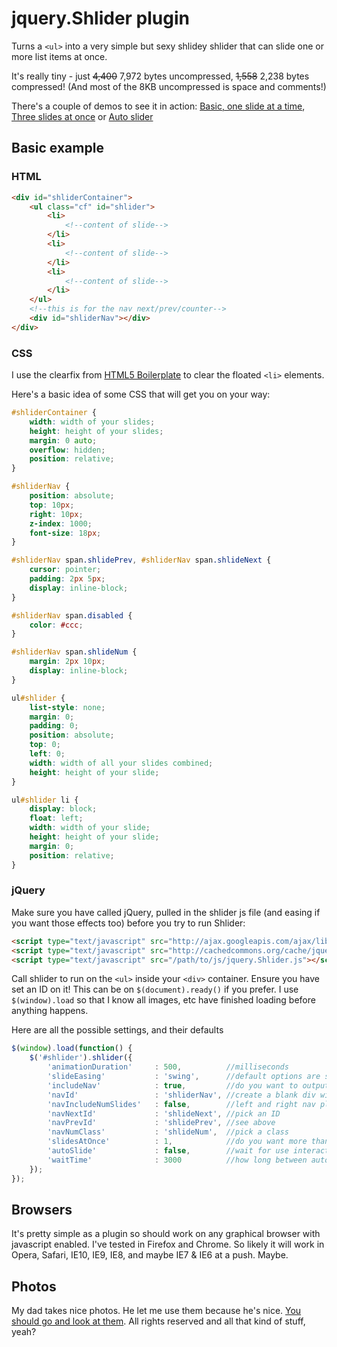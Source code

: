 # jquery.Shlider plugin

Turns a ```<ul>``` into a very simple but sexy shlidey shlider that can slide one or more list items at once.

It's really tiny - just <del>4,400</del> 7,972 bytes uncompressed, <del>1,558</del> 2,238 bytes compressed! (And most of the 8KB uncompressed is space and comments!)

There's a couple of demos to see it in action: [Basic, one slide at a time](http://pdincubus.github.com/jquery.Shlider/index.html), [Three slides at once](http://pdincubus.github.com/jquery.Shlider/multiple.html) or [Auto slider](http://pdincubus.github.com/jquery.Shlider/auto.html)

## Basic example

### HTML

```html
<div id="shliderContainer">
    <ul class="cf" id="shlider">
        <li>
            <!--content of slide-->
        </li>
        <li>
            <!--content of slide-->
        </li>
        <li>
            <!--content of slide-->
        </li>
    </ul>
    <!--this is for the nav next/prev/counter-->
    <div id="shliderNav"></div>
</div>
```

### CSS

I use the clearfix from [HTML5 Boilerplate](http://www.html5boilerplate.com) to clear the floated ```<li>``` elements.

Here's a basic idea of some CSS that will get you on your way:

```css
#shliderContainer {
    width: width of your slides;
    height: height of your slides;
    margin: 0 auto;
    overflow: hidden;
    position: relative;
}

#shliderNav {
    position: absolute;
    top: 10px;
    right: 10px;
    z-index: 1000;
    font-size: 18px;
}

#shliderNav span.shlidePrev, #shliderNav span.shlideNext {
    cursor: pointer;
    padding: 2px 5px;
    display: inline-block;
}

#shliderNav span.disabled {
    color: #ccc;
}

#shliderNav span.shlideNum {
    margin: 2px 10px;
    display: inline-block;
}

ul#shlider {
    list-style: none;
    margin: 0;
    padding: 0;
    position: absolute;
    top: 0;
    left: 0;
    width: width of all your slides combined;
    height: height of your slide;
}

ul#shlider li {
    display: block;
    float: left;
    width: width of your slide;
    height: height of your slide;
    margin: 0;
    position: relative;
}
```

### jQuery

Make sure you have called jQuery, pulled in the shlider js file (and easing if you want those effects too) before you try to run Shlider:

```html
<script type="text/javascript" src="http://ajax.googleapis.com/ajax/libs/jquery/1.8.3/jquery.min.js"></script>
<script type="text/javascript" src="http://cachedcommons.org/cache/jquery-easing/1.3.0/javascripts/jquery-easing-min.js"></script>
<script type="text/javascript" src="/path/to/js/jquery.Shlider.js"></script>
```

Call shlider to run on the ```<ul>``` inside your ```<div>``` container. Ensure you have set an ID on it! This can be on ```$(document).ready()``` if you prefer. I use ```$(window).load``` so that I know all images, etc have finished loading before anything happens.

Here are all the possible settings, and their defaults

```javascript
$(window).load(function() {
    $('#shlider').shlider({
        'animationDuration'     : 500,          //milliseconds
        'slideEasing'           : 'swing',      //default options are swing or linear
        'includeNav'            : true,         //do you want to output next/prev buttons?
        'navId'                 : 'shliderNav', //create a blank div with an id
        'navIncludeNumSlides'   : false,        //left and right nav plus number of slides shown
        'navNextId'             : 'shlideNext', //pick an ID
        'navPrevId'             : 'shlidePrev', //see above
        'navNumClass'           : 'shlideNum',  //pick a class
        'slidesAtOnce'          : 1,            //do you want more than one slide to move at once?
        'autoSlide'             : false,        //wait for use interaction?
        'waitTime'              : 3000          //how long between auto slides?
    });
});
```

## Browsers

It's pretty simple as a plugin so should work on any graphical browser with javascript enabled. I've tested in Firefox and Chrome. So likely it will work in Opera, Safari, IE10, IE9, IE8, and maybe IE7 & IE6 at a push. Maybe.

## Photos

My dad takes nice photos. He let me use them because he's nice. [You should go and look at them](http://www.flickr.com/photos/dsnine). All rights reserved and all that kind of stuff, yeah?
